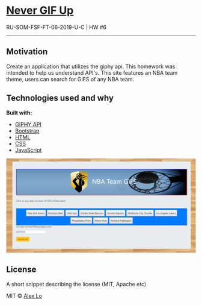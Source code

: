 # [Never GIF Up](https://alexlo15.github.io/nevergifup/)
RU-SOM-FSF-FT-06-2019-U-C | HW #6

___

## Motivation
Create an application that utilizes the giphy api. This homework was intended to help us understand API's. This site features an NBA team theme, users can search for GIFS of any NBA team.

## Technologies used and why

**Built with:**
* [GIPHY API](https://developers.giphy.com/)
* [Bootstrap](https://getbootstrap.com/)
* [HTML](https://www.w3schools.com/html/)
* [CSS](https://www.w3schools.com/css/)
* [JavaScript](https://www.javascript.com/)


 ![Gifs](gif.JPG)


## License
A short snippet describing the license (MIT, Apache etc)

MIT © 
[Alex Lo](https://github.com/alexlo15)





